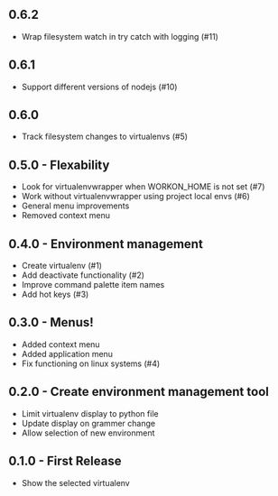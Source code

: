 ## 0.6.2
* Wrap filesystem watch in try catch with logging (#11)

## 0.6.1
* Support different versions of nodejs (#10)

## 0.6.0
* Track filesystem changes to virtualenvs (#5)

## 0.5.0 - Flexability
* Look for virtualenvwrapper when WORKON_HOME is not set (#7)
* Work without virtualenvwrapper using project local envs (#6)
* General menu improvements
* Removed context menu

## 0.4.0 - Environment management
* Create virtualenv (#1)
* Add deactivate functionality (#2)
* Improve command palette item names
* Add hot keys (#3)

## 0.3.0 - Menus!
* Added context menu
* Added application menu
* Fix functioning on linux systems (#4)

## 0.2.0 - Create environment management tool
* Limit virtualenv display to python file
* Update display on grammer change
* Allow selection of new environment

## 0.1.0 - First Release
* Show the selected virtualenv
